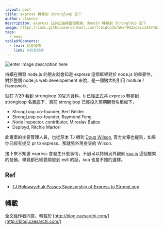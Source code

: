 ```yaml
---
layout: post
title: express 轉移到 Strongloop 底下
author: clonncd
description: express 日前已經將整個框架，domain 轉移到 Strongloop 底下
image: https://camo.githubusercontent.com/fc61dcbdb7a6e49d3adecc12194b24ab20dfa25b/68747470733a2f2f692e636c6f756475702e636f6d2f7a6659366c4c376546612d3330303078333030302e706e67
tags:
  - news
tableOfContents:
  - text: 訊息發佈
    link: #訊息發佈
---
```


![enter image description here][1]

持續在開發 node.js 的朋友就會知道 express 這個框架對於 node.js 的重要性，對於整個 node.js web developement 來說，是一個蠻大的引用 module / framework.

就在 7/29 看到 strongloop 的官方資料，tj 已經正式將 express 轉移到 strongloop 名義底下，目前 strongloop 已經投入預期開發名單如下，

 * StrongLoop co-founder, Bert Belder
 * StrongLoop co-founder, Raymond Feng
 * Node Inspector. contributor, Miroslav Bajtos
 * Deployd, Ritchie Martori

此專案的主要管理人員，也從原本 TJ 轉到 [Doug Wilson](https://github.com/dougwilson), 官方文章也提到，如果你已經有提交 pr to express，那就另外再提交給 Wilson.

接下來不知道 express 會發生什麼事情，不過可以持續另外觀察 [koa.js](http://koajs.com/) 這個框架的發展，畢竟都已經要開發到 es6 的話，koa 也是不錯的選擇。

## Ref

 * [TJ Holowaychuk Passes Sponsorship of Express to StrongLoop](http://strongloop.com/strongblog/tj-holowaychuk-sponsorship-of-express/)

## 轉載

全文經作者同意，轉載於 [http://blog.caesarchi.com/](http://blog.caesarchi.com/)

  [1]: https://camo.githubusercontent.com/fc61dcbdb7a6e49d3adecc12194b24ab20dfa25b/68747470733a2f2f692e636c6f756475702e636f6d2f7a6659366c4c376546612d3330303078333030302e706e67
